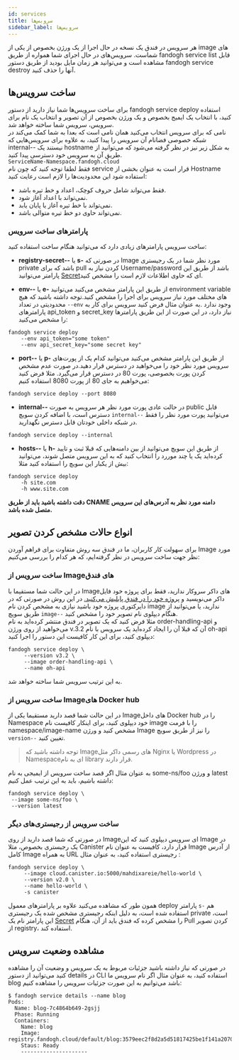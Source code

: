 ```yaml
---
id: services
title: سرویس‌ها
sidebar_label: سرویس‌ها
---
```


هر سرویس در فندق یک نسخه در حال اجرا از یک ورژن بخصوص از یکی از image های شماست. سرویس‌های در حال اجرای شما همواره از طریق fandogh service list قابل مشاهده است و می‌توانید هر زمان مایل بودید از طریق دستور fandogh service destroy آنها را حذف کنید.
## ساخت سرویس‌ها
برای ساخت سرویس‌ها شما نیاز دارید از دستور fandogh service deploy استفاده کنید، با انتخاب یک ایمیج بخصوص و یک ورژن بخصوص از‌ آن تصویر و انتخاب یک نام برای سرویس، سرویس شما ساخته خواهد شد.\
نامی که برای سرویس انتخاب می‌کنید همان نامی است که بعدا به شما کمک می‌کند در شبکه خصوصی فضانام آن سرویس را پیدا کنید، به علاوه برای سرویس‌هایی که  internal-- نیستند یک hostname به شکل زیر نیز در نظر گرفته می‌شود که می‌توانید از طریق آن به سرویس خود دسترسی پیدا کنید.\
  `ServiceName-Namespace.fandogh.cloud`\
فقط لطفا توجه کنید که چون نام service قرار است به عنوان بخشی از Hostname استفاده شود  این محدودیت‌ها را لازم است رعایت کنید:
-   فقط می‌تواند شامل حروف کوچک، اعداد و خط تیره باشد.
-   نمی‌تواند با اعداد آغاز شود.
-   نمی‌تواند با خط تیره آغاز یا پایان یابد.
-   نمی‌تواند حاوی دو خط تیره متوالی باشد.

### پارامتر‌های ساخت سرویس
ساخت سرویس پارامتر‌های زیادی دارد که می‌توانید هنگام ساخت استفاده کنید:

* **registry-secret--** یا **s-**
در صورتی که Image  مورد نظر شما در یک رجیستری private باشد که برای pull کردن نیاز به Username/password باشد از طریق این پارامتر می‌توانید [Secret](/docs/secret.html)ای که حاوی اطلاعات لازم است را مشخص کنید.

* **env--** یا **e-**
از طریق این پارامتر مشخص می‌کنید می‌توانید environment variable های مختلف مورد نیاز سرویس برای اجرا را مشخص کنید.توجه داشته باشید که هیچ محدودیتی در تعداد `--env` وجود ندارد .به عنوان مثال فرض کنید سرویس برای کار به پارامتر‌های api_token و secret_key نیاز دارد، در این صورت از این طریق پارامتر‌ها را مشخص می‌کنید:
```
fandogh service deploy
	--env api_token="some token"
	--env api_secret_key="some secret key"
```
* **port--** یا **p-**
از طریق این پارامتر مشخص می‌کنید می‌توانید کدام یک از پورت‌های سرویس مورد نظر خود را می‌خواهید در دسترس قرار دهید.در صورت عدم مشخص کردن پورت بخصوصی، پورت 80 در دسترس قرار می‌گیرد.
مثلا فرض کنید می‌خواهیم به جای 80 از پورت 8080 استفاده کنیم:
```
fandogh service deploy --port 8080
```
* **internal--**
در حالت عادی پورت مورد نظر هر سرویس به صورت public قابل دسترس است، با اضافه کردن سویچ `internal‍--` می‌توانید پورت مورد نظر را فقط در شبکه داخلی خودتان قابل دسترس نگهدارید.
```
fandogh service deploy --internal
```
* **hosts--** یا **h-**
از طریق این سویچ می‌توانید از بین دامنه‌هایی که قبلا ثبت و تایید کرده‌اید یک یا چند موررد را انتخاب کنید که به این سرویس متصل شوند، می‌توانید بیش از یکبار این سویچ را استفاده کنید مثلا:
```
fandogh service deploy
	-h site.com
	-h www.site.com
```
**دقت داشته باشید باید از طریق CNAME دامنه مورد نظر به آدرس‌های این سرویس متصل شده باشد.**

## انواع حالات مشخص کردن تصویر
برای سهولت کار کاربران، ما در فندق سه روش متفاوت برای فراهم آوردن Image مورد نظر جهت ساخت سرویس در نظر گرفته‌ایم، که هر کدام را بررسی می‌کنیم:
### ساخت سرویس از Imageهای فندق
در این حالت شما مستقیما با Image‌های داکر سروکار ندارید، فقط برای پروژه خود فایل داکر می‌نویسید و [پروژه خود را در فندق پابلیش می‌کنید.](/docs/images.html#%D8%B3%D8%A7%D8%AE%D8%AA-%D8%A7%DB%8C%D9%85%DB%8C%D8%AC-%D9%87%D8%A7)
در این روش در صورتی که در دایرکتوری پروژه خود باشید نیازی به مشخص کردن نام image ندارید، یا می‌توانید از طریق سویچ `image--` هنگام دیپلوی نام تصویر خود را مشخص کنید. \
مثلا فرض کنید که یک تصویر در فندق منتشر کرده‌اید به نام order-handling-api و می‌خواهید از روی ورژن v.3.2 آن که قبلا آن را ایجاد کرده‌اید یک سرویس با نام oh-api دیپلوی کنید، برای این کار کافیست این دستور را اجرا کنید:
```
fandogh service deploy \
	 --version v3.2 \
	 --image order-handling-api \
	 --name oh-api

```
به این ترتیب سرویس شما ساخته خواهد شد.
### ساخت سرویس از Imageهای Docker hub

در این حالت شما قصد دارید مستقیما یکی از Imageهای داخل Docker hub را در Namespace خود دیپلوی کنید، برای اینکار کافیست نام image را با فرمت namespace/image-name مشخص کنید و ورژن Image را نیز از طریق سویچ `version--‍` تغیین کنید.

> توجه داشته باشید که Imageهای رسمی داکر مثل Nginx یا Wordpress در
> Namespaceای به نام library قرار دارند.

به عنوان مثال اگر قصد ساخت سرویس از ایمیجی به نام some-ns/foo و ورژن latest داشته باشیم، باید به این ترتیب عمل کنیم:
```
fandogh service deploy \
 --image some-ns/foo \
 --version latest
 ```

### ساخت سرویس از رجیستری‌های دیگر
در صورتی که شما قصد دارید از روی Imageای سرویس دیپلوی کنید که این Image در یک رجیستری بخصوص، مثلا Canister قرار دارد، کافیست به عنوان نام Image از آدرس کامل Image به همراه URL رجیستری استفاده کنید، به عنوان مثال :
```
fandogh service deploy \
     --image cloud.canister.io:5000/mahdixareie/hello-world \
     --version v2.0 \
     --name hello-world \
     -s canister
```
همون طور که مشاهده می‌کنید علاوه بر پارامتر‌های معمول deploy پارامتر `s-` هم استفاده شده است، به دلیل اینکه رجیستری مشخص شده یک رجیستری private است، این پارامتر نام یک [Secret](/docs/secret.html) را مشخص کرده که فندق باید از آن، هنگام Pull کردن تصویر از registry، استفاده کند.
## مشاهده وضعیت سرویس
در صورتی که نیاز داشته باشید جزئیات مربوط به یک سرویس و وضعیت آن را مشاهده کنید می‌توانید از دستور details در CLI استفاده کنید، به عنوان مثال اگر نام سرویس ما blog باشد می‌توانیم به این صورت جزئیات سرویس را مشاهده کنیم:
```
$ fandogh service details --name blog
Pods:
  Name: blog-7c4864b649-2gsjj
  Phase: Running
  Containers:
    Name: blog
    Image: registry.fandogh.cloud/default/blog:3579eec2f8d2a5d51817425be1f141a2070d5e54
    Staus: Ready
    ---------------------


```

